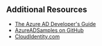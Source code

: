 ## Additional Resources
* [The Azure AD Developer's Guide](active-directory-developers-guide.md)
* [AzureADSamples on GitHub](https://github.com/AzureAdSamples)
* [CloudIdentity.com](https://cloudidentity.com)

